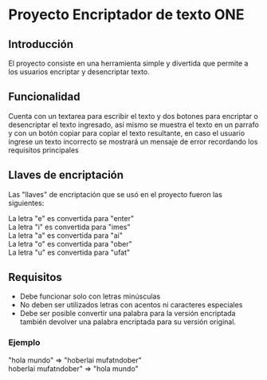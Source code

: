 # **Proyecto Encriptador de texto ONE**

## Introducción

El proyecto consiste en una herramienta simple y divertida que permite a los usuarios encriptar y desencriptar texto.

## Funcionalidad

Cuenta con un textarea para escribir el texto y dos botones para encriptar o desencriptar el texto ingresado, así mismo se muestra el texto en un parrafo y con un botón copiar para copiar el texto resultante, en caso el usuario ingrese un texto incorrecto se mostrará un mensaje de error recordando los requisitos principales

## Llaves de encriptación

Las "llaves" de encriptación que se usó en el proyecto fueron las siguientes:

La letra "e" es convertida para "enter"  
La letra "i" es convertida para "imes"  
La letra "a" es convertida para "ai"  
La letra "o" es convertida para "ober"  
La letra "u" es convertida para "ufat"  

## Requisitos

- Debe funcionar solo con letras minúsculas   
- No deben ser utilizados letras con acentos ni caracteres especiales  
- Debe ser posible convertir una palabra para la versión encriptada también devolver una palabra encriptada para su versión original.

### Ejemplo

"hola mundo" => "hoberlai mufatndober"  
hoberlai mufatndober" => "hola mundo"